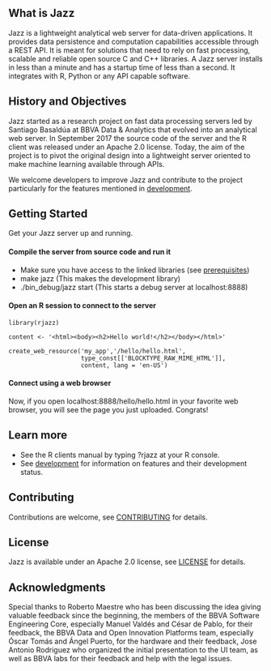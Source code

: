 ## What is Jazz

Jazz is a lightweight analytical web server for data-driven applications. It provides data persistence and computation capabilities accessible
through a REST API. It is meant for solutions that need to rely on fast processing, scalable and reliable open source C and C++ libraries.
A Jazz server installs in less than a minute and has a startup time of less than a second. It integrates with R, Python or any API capable
software.


## History and Objectives

Jazz started as a research project on fast data processing servers led by Santiago Basaldúa at BBVA Data & Analytics that evolved into an
analytical web server. In September 2017 the source code of the server and the R client was released under an Apache 2.0 license. Today,
the aim of the project is to pivot the original design into a lightweight server oriented to make machine learning available through APIs.

We welcome developers to improve Jazz and contribute to the project particularly for the features mentioned in [development](DEVELOPMENT.md).


## Getting Started

Get your Jazz server up and running.


#### Compile the server from source code and run it

 - Make sure you have access to the linked libraries (see [prerequisites](REQUISITES.md))
 - make jazz (This makes the development library)
 - ./bin_debug/jazz start (This starts a debug server at localhost:8888)


#### Open an R session to connect to the server

	library(rjazz)

	content <- '<html><body><h2>Hello world!</h2></body></html>'

	create_web_resource('my_app','/hello/hello.html',
						type_const[['BLOCKTYPE_RAW_MIME_HTML']],
						content, lang = 'en-US')


#### Connect using a web browser

Now, if you open localhost:8888/hello/hello.html in your favorite web browser, you will see the page you just uploaded. Congrats!


## Learn more

 - See the R clients manual by typing ?rjazz at your R console.
 - See [development](DEVELOPMENT.md) for information on features and their development status.


## Contributing

Contributions are welcome, see [CONTRIBUTING](CONTRIBUTING.md) for details.


## License

Jazz is available under an Apache 2.0 license, see [LICENSE](LICENSE.md) for details.


## Acknowledgments
Special thanks to Roberto Maestre who has been discussing the idea giving valuable feedback since the beginning, the members of the BBVA Software
Engineering Core, especially Manuel Valdés and César de Pablo, for their feedback, the BBVA Data and Open Innovation Platforms team, especially
Óscar Tomás and Ángel Puerto, for the hardware and their feedback, Jose Antonio Rodriguez who organized the initial presentation to the UI team,
as well as BBVA labs for their feedback and help with the legal issues.
